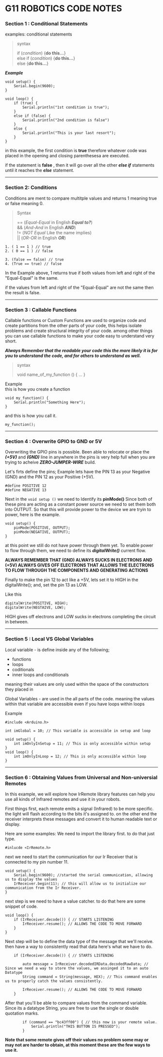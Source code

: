# G11 ROBOTICS CODE NOTES

### Section 1 : Conditional Statements
examples: conditional statements
> syntax 
>
> if (*condition*) {**do this...**} <br>
> else if (*condition*) {**do this...**} <br>
> else {**do this...**}

***Example***
```
void setup() {
    Serial.begin(9600);
}

void loop() {
    if (true) {
        Serial.println("1st condition is true");
    }
    else if (false) {
        Serial.println("2nd condition is false")
    }
    else {
        Serial.println("This is your last resort");
    }
}
```
in this example, the first condition is **true** therefore whatever code was placed in the opening and closing parenthesesa are executed.

if the statement is **false** , then it will go over all the other ***else if*** statements until it reaches the ***else*** statement.

---

### Section 2: Conditions 

Conditions are ment to compare multitple values and returns 1 meaning true or false meaning 0.

> Syntax
>
> == (*Equal-Equal* in English ***Equal to?***) <br> 
> && (*And-And* in English ***AND***)<br>
> != (*NOT Equal* Like the name implies)<br>
> || (*OR-OR* in English ***OR***)<br>
>

```
1. ( 1 == 1 ) // true
2. ( 0 == 1 ) // false

3. (false == false) // true
4. (True == true) // false
```

In the Example above, 1 returns true if both values from left and right of the "Equal-Equal" is the same.

if the values from left and right of the "Equal-Equal" are not the same then the result is false.

---

### Section 3 : Callable Functions

Callable functions or Custom Functions are used to organize code and create partitions from the other parts of your code, this helps isolate problems and create structural integrity of your code. among other things you can use callable functions to make your code easy to understand very short.

***Always Remember that the readable your code this the more likely it is for you to understand the code, and for others to understand as well.***

> syntax
>
> void name_of_my_function () { ... }
>

Example <br>
this is how you create a function
```
void my_function() {
    Serial.println("Something Here");
}

```
and this is how you call it.
```
my_function();
```

---

### Section 4 : Overwrite GPIO to GND or 5V

Overwriting the GPIO pins is possible. Been able to relocate or place the ***(+5V)*** and ***(GND)*** line in anywhere in the pins is very help full when you are trying to acheive ***ZERO-JUMPER-WIRE*** build.

Let's firts define the pins;
Example lets have the PIN 13 as your Negative (GND) and the PIN 12 as your Positive (+5V). 
```
#define POSITIVE 12
#define NEGATIVE 13
```

Next in the `void setup ()` we need to Identify its **pinMode()**
Since both of these pins are acting as a constant power source we need to set them both into OUTPUT. So that this will provide power to the device we are tryin to power, here is the example.

```
void setup() {
    pinMode(POSITIVE, OUTPUT);
    pinMode(NEGATIVE, OUTPUT);
}
```
at this point we still do not have power through them yet. To enable power to flow through them, we need to define its ***digitalWrite()*** current flow.

**ALWAYS REMEMBER THAT (GND) ALWAYS SUCKS IN ELECTRONS AND (+5V) ALWAYS GIVES OFF ELECTRONS THAT ALLOWS THE ELECTRONS TO FLOW THROUGH THE COMPONENTS AND GENERATING ACTIONS**

Finally to make the pin 12 to act like a +5V, lets set it to HIGH in the digitalWrite(); and, set the pin 13 as LOW.

Like this

```
digitalWrite(POSITIVE, HIGH);
digitalWrite(NEGTAIVE, LOW);
```
HIGH gives off electrons and LOW sucks in electrons completing the circuit in between.

---

### Section 5 : Local VS Global Variables

Local variable - is define inside any of the following;
* functions
* loops
* coditionals
* inner loops and conditionals

meaning their values are only used within the space of the constructors they placed in

Global Variables - are used in the all parts of the code. meaning the values within that variable are accessible even if you have loops within loops

Example
```
#include <Arduino.h>

int imGlobal = 10; // This variable is accessible in setup and loop

void setup() {
    int imOnlyInSetup = 11; // This is only accessible within setup
}
void loop() {
    int imOnlyInLoop = 12; // This is only accessible within loop
}
```
---
### Section 6 : Obtaining Values from Universal and Non-universial Remotes

In this example, we will explore how IrRemote library features can help you use all kinds of Infrared remotes and use it in your robots.

First things first, each remote emits a signal (Infrared) to be more specific. the light will flash according to the bits it's assigned to. 
on the other end the receiver interprets these messages and convert it to human readable text or display.

Here are some examples:
We need to import the library first. to do that just type.
```
#inlucde <IrRemote.h>
```
next we need to start the communication for our Ir Receiver that is connected to my pin number 11.
```
void setup() {
    Serial.begin(9600); //started the serial communication, allowing us to display the values
    IrReceiver.begin(11); // this will allow us to initialize our communication from the Ir Receiver.
}
```
next step is we need to have a value catcher. to do that here are some snippet of code.
```
void loop() {
    if (IrReceiver.decode()) { // STARTS LISTENING
        IrReceiver.resume(); // ALLOWS THE CODE TO MOVE FORWARD
    }
}
```
Next step will be to define the data type of the message that we'll receive.
then have a way to consistently read that data
here's what we have to do.
```
    if (IrReceiver.decode()) { // STARTS LISTENING

        auto message = IrReceiver.decodedIRData.decodedRawData; // Since we need a way to store the values, we assinged it to an auto Datatype
        String command = String(message, HEX); // This command enables us to properly catch the values consistently.

        IrReceiver.resume(); // ALLOWS THE CODE TO MOVE FORWARD
    }
```
After that you'll be able to compare values from the command variable. Since its a datatype String, you are free to use the single or double quotation marks.
```
        if (command == "bc43ff00") { // this now is your remote value.
            Serial.println("THIS BUTTON IS PRESSED");
        }
```
**Note that some remote gives off their values no problem some may or may not are harder to obtain, at this moment these are the few ways to use it.**